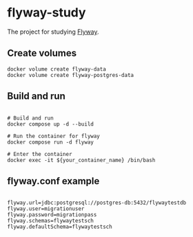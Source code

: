 # flyway-study

The project for studying [Flyway](https://flywaydb.org/).

## Create volumes

```
docker volume create flyway-data
docker volume create flyway-postgres-data
```

## Build and run

```

# Build and run
docker compose up -d --build

# Run the container for flyway
docker compose run -d flyway

# Enter the container
docker exec -it ${your_container_name} /bin/bash

```


## flyway.conf example

```

flyway.url=jdbc:postgresql://postgres-db:5432/flywaytestdb
flyway.user=migrationuser
flyway.password=migrationpass
flyway.schemas=flywaytestsch
flyway.defaultSchema=flywaytestsch

```

